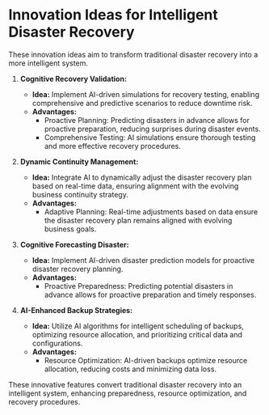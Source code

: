 # Innovation Ideas for Intelligent Disaster Recovery

These innovation ideas aim to transform traditional disaster recovery into a more intelligent system.

1. **Cognitive Recovery Validation:**
   - **Idea:** Implement AI-driven simulations for recovery testing, enabling comprehensive and predictive scenarios to reduce downtime risk.
   - **Advantages:**
     - Proactive Planning: Predicting disasters in advance allows for proactive preparation, reducing surprises during disaster events.
     - Comprehensive Testing: AI simulations ensure thorough testing and more effective recovery procedures.

2. **Dynamic Continuity Management:**
   - **Idea:** Integrate AI to dynamically adjust the disaster recovery plan based on real-time data, ensuring alignment with the evolving business continuity strategy.
   - **Advantages:**
     - Adaptive Planning: Real-time adjustments based on data ensure the disaster recovery plan remains aligned with evolving business goals.

3. **Cognitive Forecasting Disaster:**
   - **Idea:** Implement AI-driven disaster prediction models for proactive disaster recovery planning.
   - **Advantages:**
     - Proactive Preparedness: Predicting potential disasters in advance allows for proactive preparation and timely responses.

4. **AI-Enhanced Backup Strategies:**
   - **Idea:** Utilize AI algorithms for intelligent scheduling of backups, optimizing resource allocation, and prioritizing critical data and configurations.
   - **Advantages:**
     - Resource Optimization: AI-driven backups optimize resource allocation, reducing costs and minimizing data loss.

These innovative features convert traditional disaster recovery into an intelligent system, enhancing preparedness, resource optimization, and recovery procedures.
